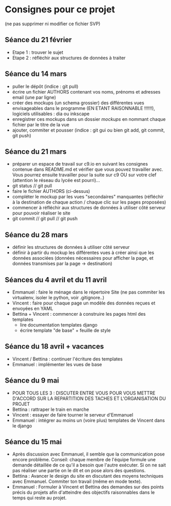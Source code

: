 # Consignes pour ce projet

(ne pas supprimer ni modifier ce fichier SVP)

## Séance du 21 février
* Etape 1 : trouver le sujet
* Etape 2 : réfléchir aux structures de données à traiter

## Séance du 14 mars
- puller le dépôt (indice : git pull)
- écrire un fichier AUTHORS contenant vos noms, prénoms et 
  adresses email (une par ligne)
- créer des mockups (un schema grossier) des différentes vues
  envisageables dans le programme (EN ETANT RAISONNABLE !!!!!!), 
  logiciels utilisables : dia ou inkscape
- enregistrer ces mockups dans un dossier *mockups* en nommant
  chaque fichier par le titre de la vue
- ajouter, commiter et pousser (indice : git gui ou bien git add,
  git commit, git push)

## Séance du 21 mars
- préparer un espace de travail sur c9.io en suivant les consignes contenue
  dans README.md et vérifier que vous pouvez travailler avec. Vous pourrez
  ensuite travailler pour la suite sur c9 OU sur votre clef (attention 
  le réseau du lycée est pourri)...
- git status // git pull
- faire le fichier AUTHORS (ci-dessus)
- compléter le mockup par les vues "secondaires" manquantes (réfléchir à la
  destination de chaque action / chaque clic sur les pages proposées)
- commencer à réfléchir aux structures de données à utiliser côté serveur
  pour pouvoir réaliser le site
- git commit // git pull // git push

## Séance du 28 mars
- définir les structures de données à utiliser côté serveur
- définir à partir du mockup les différentes vues à créer ainsi que
  les données associées (données nécessaires pour afficher la page, et 
  données transmises par la page -> destination)

## Séances du 4 avril et du 11 avril
- Emmanuel : faire le ménage dans le répertoire Site 
  (ne pas commiter les virtualenv, isoler le python, voir .gitignore..)
- Vincent : faire pour chaque page un modèle des données reçues et envoyées
  en YAML 
- Bettina + Vincent : commencer à construire les pages html des templates
  - lire documentation templates django
  - écrire template "de base" + feuille de style

## Séance du 18 avril + vacances
- Vincent / Bettina : continuer l'écriture des templates
- Emmanuel : implémenter les vues de base

## Séance du 9 mai
- POUR TOUS LES 3 : DISCUTER ENTRE VOUS POUR VOUS METTRE D'ACCORD
  SUR LA REPARTITION DES TACHES ET L'ORGANISATION DU PROJET
- Bettina : rattraper le train en marche
- Vincent : essayer de faire tourner le serveur d'Emmanuel
- Emmanuel : intégrer au moins un (voire plus) templates de Vincent dans le django

## Séance du 15 mai
-  Après discussion avec Emmanuel, il semble que la communication pose encore problème. Conseil: 
chaque membre de l'équipe formule une demande détaillée de ce qu'il a besoin que l'autre exécuter. Si on ne sait pas réaliser une partie on le dit et on pose alors des questions.
- Bettina : Avancer le design du site en discutant des moyens techniques avec Emmanuel. Commiter ton travail (même en mode texte).
- Emmanuel : Formuler à Vincent et Bettina des demandes sur des points précis du projets afin d'atteindre des objectifs raisonnables dans le temps qui reste au projet.


